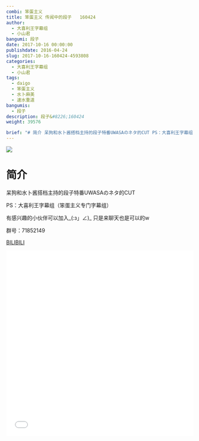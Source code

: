 ```yaml
---
combi: 笨蛋主义
title: 笨蛋主义 传闻中的段子   160424
author: 
  - 大喜利王字幕组
  - 小山君
bangumi: 段子
date: 2017-10-16 00:00:00
publishdate: 2016-04-24
slug: 2017-10-16-160424-4593808
categories: 
  - 大喜利王字幕组
  - 小山君
tags: 
  - daigo
  - 笨蛋主义
  - 水卜麻美
  - 速水重道
bangumis: 
  - 段子
description: 段子&#8226;160424
weight: 39576

brief: "# 简介 呆狗和水卜酱搭档主持的段子特番UWASAのネタ的CUT PS：大喜利王字幕组（笨蛋主义专门字幕组） 有感兴趣的小伙伴可以加入_(:з」∠)_ 只是来聊天也是可以的w 群号：71852149"
---
```


![](https://i.imgur.com/uML7je4.jpg)

# 简介  
呆狗和水卜酱搭档主持的段子特番UWASAのネタ的CUT


PS：大喜利王字幕组（笨蛋主义专门字幕组） 


有感兴趣的小伙伴可以加入_(:з」∠)_  只是来聊天也是可以的w


群号：71852149







  [BILIBILI](https://www.bilibili.com/video/av4593808/)


<div class="vcontainer">  <iframe class='video' src="//www.bilibili.com/blackboard/player.html?aid=4593808" width="100%" height="500" frameborder="0" allowfullscreen="allowfullscreen"></iframe></div>
